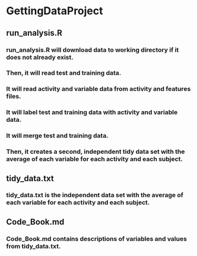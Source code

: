 # GettingDataProject

## run_analysis.R

### run_analysis.R will download data to working directory if it does not already exist.
### Then, it will read test and training data.
### It will read activity and variable data from activity and features files.
### It will label test and training data with activity and variable data.
### It will merge test and training data.
### Then, it creates a second, independent tidy data set with the average of each variable for each activity and each subject.

## tidy_data.txt

### tidy_data.txt is the independent data set with the average of each variable for each activity and each subject.

## Code_Book.md

### Code_Book.md contains descriptions of variables and values from tidy_data.txt.
